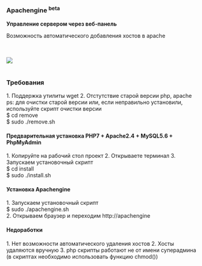 <h3>Apachengine <sup>beta</sup></h3>
<b>Управление сервером через веб-панель</b>
<p>Возможность автоматического добавления хостов в apache</p>
<br><br>
<img src="https://habrastorage.org/files/ed4/8b6/ffa/ed48b6ffaf5d4bd3aca20c02eeb97a5a.png" aling="center"/>
<br><br>
<h3>Требования</h3>
1. Поддержка утилиты wget
2. Отстутствие старой версии php, apache <br>  
ps: для очистки старой версии или, если неправильно установили, используйте скрипт очистки версии<br>  
      $ cd remove <br> 
      $ sudo ./remove.sh <br> 

<h4>Предварительная установка PHP7 + Apache2.4 + MySQL5.6 + PhpMyAdmin</h4>
1. Копируйте на рабочий стол проект
2. Открываете терминал
3. Запускаем установочный скрипт<br> 
      $ cd install<br> 
      $ sudo ./install.sh<br> 

<h4>Установка Apachengine</h4>
1. Запускаем установочный скрипт <br>  
      $ sudo ./apachengine.sh<br>
2. Открываем браузер и переходим http://apachengine

<h4>Недоработки</h4>
1. Нет возможности автоматического удаления хостов
2. Хосты удаляются вручную
3. php скрипты работают не от имени суперадмина <br>
(в скриптах необходимо использовать функцию chmod())
